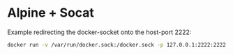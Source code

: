 # Alpine + Socat

Example redirecting the docker-socket onto the host-port 2222:

```sh
docker run -v /var/run/docker.sock:/docker.sock -p 127.0.0.1:2222:2222 -d wowmuchname/socat -d -d TCP4-LISTEN:2222,fork UNIX-CONNECT:/docker.sock
```
